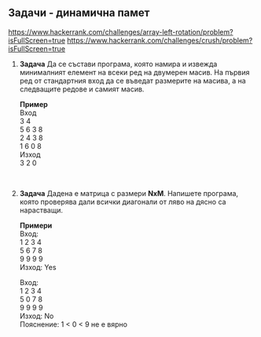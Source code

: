## Задачи - динамична памет

https://www.hackerrank.com/challenges/array-left-rotation/problem?isFullScreen=true
https://www.hackerrank.com/challenges/crush/problem?isFullScreen=true

1. **Задача** Да се състави програма, която намира и извежда минималният елемент на всеки ред на двумерен масив. На първия ред от стандартния вход да се въведат размерите на масива, а на следващите редове и самият масив.

	**Пример**<br>
	Вход<br>
	3 4<br>
	5 6 3 8<br>
	2 4 3 8<br>
	1 6 0 8<br>
	Изход<br>
	3 2 0

<br>

2. **Задача** Дадена е матрица с размери **NxM**. Напишете програма, която проверява дали всички диагонали от ляво на дясно са нарастващи.

	**Примери**<br>
	Вход:<br>
	1 2 3 4<br>
	5 6 7 8<br>
	9 9 9 9<br>
	Изход: Yes

	Вход:<br>
    1 2 3 4<br>
    5 0 7 8<br>
    9 9 9 9<br>
    Изход: No<br>
	Пояснение: 1 < 0 < 9 не е вярно

<br>